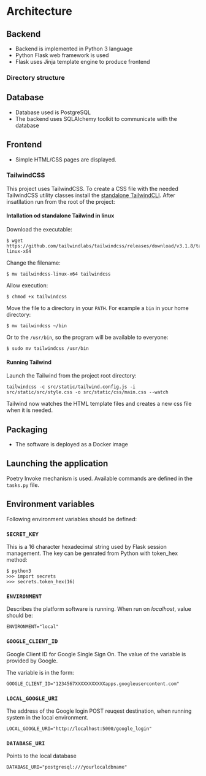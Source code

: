 # Architecture

## Backend

- Backend is implemented in Python 3 language
- Python Flask web framework is used 
- Flask uses Jinja template engine to produce frontend

### Directory structure

## Database

- Database used is PostgreSQL
- The backend uses SQLAlchemy toolkit to communicate with the database

## Frontend

- Simple HTML/CSS pages are displayed.

### TailwindCSS

This project uses TailwindCSS. To create a CSS file with the needed TailwindCSS utility classes install the [standalone TailwindCLI](https://tailwindcss.com/blog/standalone-cli). After insatllation run from the root of the project:

#### Intallation od standalone Tailwind in linux

Download the executable:
```
$ wget https://github.com/tailwindlabs/tailwindcss/releases/download/v3.1.8/tailwindcss-linux-x64
```

Change the filename:
```
$ mv tailwindcss-linux-x64 tailwindcss
```

Allow execution:
```
$ chmod +x tailwindcss
```

Move the file to a directory in your `PATH`. For example a `bin` in your home directory:
```
$ mv tailwindcss ~/bin
```
Or to the `/usr/bin`, so the program will be available to everyone:
```
$ sudo mv tailwindcss /usr/bin
```

#### Running Tailwind

Launch the Tailwind from the project root directory:
```
tailwindcss -c src/static/tailwind.config.js -i src/static/src/style.css -o src/static/css/main.css --watch
```
Tailwind now watches the HTML template files and creates a new css file when it is needed.


## Packaging
- The software is deployed as a Docker image

## Launching the application

Poetry Invoke mechanism is used. Available commands are defined in the `tasks.py` file.

## Environment variables

Following environment variables should be defined:

### `SECRET_KEY`

This is a 16 character hexadecimal string used by Flask session management. The key can be genrated from Python with token_hex method:

```
$ python3
>>> import secrets
>>> secrets.token_hex(16)
```

### `ENVIRONMENT`

Describes the platform software is running. When run on _localhost_, value should be:

```
ENVIRONMENT="local"
```

### `GOOGLE_CLIENT_ID`

Google Client ID for Google Single Sign On. The value of the variable is provided by Google.

The variable is in the form:

```
GOOGLE_CLIENT_ID="1234567XXXXXXXXXXXapps.googleusercontent.com"
```

### `LOCAL_GOOGLE_URI`

The address of the Google login  POST reuqest destination, when running system in the local environment.
```
LOCAL_GOOGLE_URI="http://localhost:5000/google_login"
```
### `DATABASE_URI`

Points to the local database
```
DATABASE_URI="postgresql:///yourlocaldbname"
